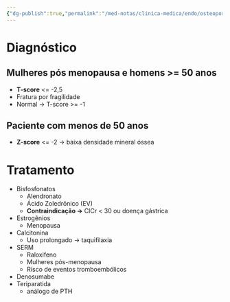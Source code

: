 ```yaml
---
{"dg-publish":true,"permalink":"/med-notas/clinica-medica/endo/osteoporose/","tags":["review"]}
---
```


# Diagnóstico
## Mulheres pós menopausa e homens >= 50 anos 
- **T-score** <= -2,5
- Fratura por fragilidade
- Normal -> T-score >= -1

## Paciente com menos de 50 anos
- **Z-score** <= -2 -> baixa densidade mineral óssea

# Tratamento
- Bisfosfonatos
	- Alendronato
	- Ácido Zoledrônico (EV)
	- **Contraindicação ->** ClCr < 30 ou doença gástrica
- Estrogênios 
	- Menopausa
- Calcitonina
	- Uso prolongado -> taquifilaxia
- SERM
	- Raloxifeno
	- Mulheres pós-menopausa
	- Risco de eventos tromboembólicos
- Denosumabe
- Teriparatida
	- análogo de PTH